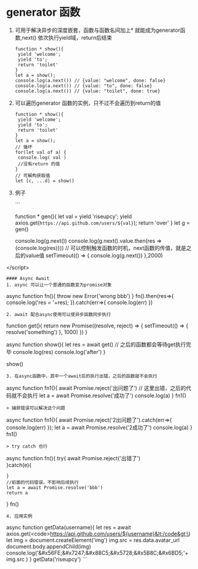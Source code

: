 # generator 函数

1. 可用于解决异步的深度嵌套，函数与函数名间加上\* 就能成为generator函数,next\(\) 依次执行yield域，return后结束

   ```text
   function * show(){
    yield 'welcome';
    yield 'to';
    return 'toilet'
   }
   let a = show();
   console.log(a.next()) // {value: "welcome", done: false}
   console.log(a.next()) // {value: "to", done: false}
   console.log(a.next()) // {value: "toilet", done: true}
   ```

2. 可以遍历generator 函数的实例，只不过不会遍历到return的值

   ```text
   function * show(){
    yield 'welcome';
    yield 'to';
    return 'toilet'
   }
   let a = show();
   // 循坏
   for(let val of a) {
    console.log( val )
    //没有return 的值
   }
   // 可解构获取值
   let [c, ...d] = show()
   ```

3. 例子

   \`\`\`

    function \* gen\(\){ let val = yield 'riseupcy'; yield axios.get\(`https://api.github.com/users/${val}`\); return 'over' } let g = gen\(\)

   console.log\(g.next\(\)\) console.log\(g.next\(\).value.then\(res =&gt; {console.log\(res\)}\)\) // 可以控制触发函数的时机，next函数的传值，就是之后的value值 setTimeout\(\(\) =&gt; { console.log\(g.next\(\)\) },2000\)

&lt;/script&gt;

```text
#### Async Await
1. async 可以让一个普通的函数变为promise对象
```

async function fn\(\){ throw new Error\('wrong bbb'\) } fn\(\).then\(res=&gt;{ console.log\('res = '+res\); }\).catch\(err=&gt;{ console.log\(err\) }\)

```text
2. await 配合async使用可以使异步函数同步执行
```

function get\(\){ return new Promise\(\(resolve, reject\) =&gt; { setTimeout\(\(\) =&gt; { resolve\('something'\) }, 1000\) }\) }

async function show\(\){ let res = await get\(\) // 之后的函数都会等待get执行完毕 console.log\(res\) console.log\('after'\) }

show\(\)

```text
3. 在async函数中，其中一个await后的执行出错，之后的函数就不会执行
```

async function fn1\(\){ await Promise.reject\('出问题了'\) // 这里出错，之后的代码就不会执行 let a = await Promise.resolve\('成功了'\) console.log\(a\) } fn1\(\)

```text
> 捕获错误可以解决这个问题
```

async function fn1\(\){ await Promise.reject\('2出问题了'\).catch\(err=&gt;{ console.log\(err\) }\); let a = await Promise.resolve\('2成功了'\) console.log\(a\) } fn1\(\)

```text
> try catch 也行
```

async function fn\(\){ try{ await Promise.reject\('出错了'\)  
}catch\(e\){

```text
}
//前面的代码错误，不影响后续执行
let a = await Promise.resolve('bbb')
return a
```

} fn\(\)

```text
4. 应用实例
```

 async function getData\(username\){ let res = await axios.get\(&lt;code&gt;https://api.github.com/users/${username}&lt;/code&gt;\) let img = document.createElement\(&apos;img&apos;\) img.src = res.data.avatar\_url document.body.appendChild\(img\) console.log\(&apos;&\#x56FE;&\#x7247;&\#x88C5;&\#x5728;&\#x5B8C;&\#x6BD5;&apos;+ img.src \) } getData\(&apos;riseupcy&apos;\)  \`\`\`


